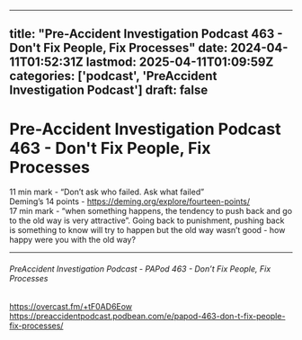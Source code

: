 
---
title: "Pre-Accident Investigation Podcast 463 - Don't Fix People, Fix Processes"
date: 2024-04-11T01:52:31Z
lastmod: 2025-04-11T01:09:59Z
categories: ['podcast', 'PreAccident Investigation Podcast']
draft: false
---


# Pre-Accident Investigation Podcast 463 - Don't Fix People, Fix Processes

11 min mark - “Don’t ask who failed. Ask what failed”  
Deming’s 14 points - https://deming.org/explore/fourteen-points/  
17 min mark - “when something happens, the tendency to push back and go to the old way is very attractive”. Going back to punishment, pushing back is something to know will try to happen but the old way wasn’t good - how happy were you with the old way?

---
###### PreAccident Investigation Podcast - PAPod 463 - Don’t Fix People, Fix Processes

https://overcast.fm/+tF0AD6Eow  
https://preaccidentpodcast.podbean.com/e/papod-463-don-t-fix-people-fix-processes/

<!-- #public -->
<!-- #podcast -->
<!-- #PreAccident Investigation Podcast# -->

<!-- {BearID:542EC7ED-A80E-479E-A1B8-ACC4F5092FDC} -->
